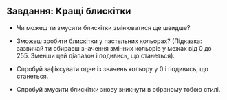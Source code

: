 ## Завдання: Кращі блискітки

+ Чи можеш ти змусити блискітки змінюватися ще швидше?

+ Зможеш зробити блискітки у пастельних кольорах? (Підказка: зазвичай ти обираєш значення змінних кольорів у межах від 0 до 255. Зменши цей діапазон і подивись, що станеться).

- Спробуй зафіксувати одне із значень кольору у 0 і подивись, що станеться.

- Спробуй змусити блискітки знову зникнути в обраному тобою стилі.
